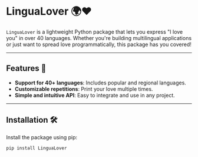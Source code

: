 # LinguaLover 🌍❤️

`LinguaLover` is a lightweight Python package that lets you express "I love you" in over 40 languages. Whether you're building multilingual applications or just want to spread love programmatically, this package has you covered!

---

## Features 🚀
- **Support for 40+ languages**: Includes popular and regional languages.
- **Customizable repetitions**: Print your love multiple times.
- **Simple and intuitive API**: Easy to integrate and use in any project.

---

## Installation 🛠️

Install the package using pip:

```bash
pip install LinguaLover
